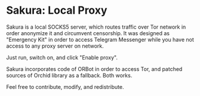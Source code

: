 # Sakura: Local Proxy

Sakura is a local SOCKS5 server, which routes traffic over Tor network in order anonymize it and circumvent censorship.
It was designed as "Emergency Kit" in order to access Telegram Messenger while you have not access to any proxy server on network.

Just run, switch on, and click "Enable proxy".

Sakura incorporates code of ORBot in order to access Tor, and patched sources of Orchid library as a fallback.
Both works.

Feel free to contribute, modify, and redistribute.
